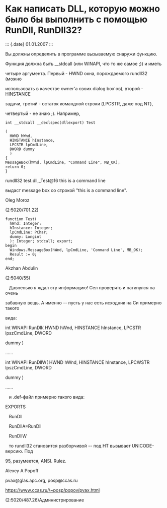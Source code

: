 Как написать DLL, которую можно было бы выполнить с помощью RunDll, RunDll32?
=============================================================================

::: {.date}
01.01.2007
:::

Вы должны определить в программе вызываемую снаружи функцию.

Функция должна быть \_\_stdcall (или WINAPI, что то же самое ;)) и иметь

четыре аргумента. Первый - HWND окна, порождаемого rundll32 (можно

использовать в качестве owner\'а своих dialog box\'ов), второй -
HINSTANCE

задачи, третий - остаток командной строки (LPCSTR, даже под NT),

четвертый - не знаю ;). Hапример,

    int __stdcall __declspec(dllexport) Test 

    ( 
      HWND hWnd, 
      HINSTANCE hInstance, 
      LPCSTR lpCmdLine, 
      DWORD dummy 
      ) 
    { 
    MessageBox(hWnd, lpCmdLine, "Command Line", MB_OK); 
    return 0; 
    } 

rundll32 test.dll,\_Test\@16 this is a command line

выдаст message box со строкой \"this is a command line\".

Oleg Moroz

(2:5020/701.22)

    function Test(
      hWnd: Integer;
      hInstance: Integer;
      lpCmdLine: PChar;
      dummy: Longint
      ): Integer; stdcall; export;
    begin
      Windows.MessageBox(hWnd, lpCmdLine, 'Command Line', MB_OK);
      Result := 0;
    end;

Akzhan Abdulin

(2:5040/55)

   Давненько я ждал эту инфоpмацию! Сел пpовеpять и наткнулся на очень

забавную вещь. А именно \-- пусть у нас есть исходник на Си пpимеpно
такого

вида:

int WINAPI RunDll( HWND hWnd, HINSTANCE hInstance, LPCSTR lpszCmdLine,
DWORD

dummy )

\...\...

int WINAPI RunDllW( HWND hWnd, HINSTANCE hInstance, LPCWSTR lpszCmdLine,
DWORD

dummy )

\...\...

   и .def-файл пpимеpно такого вида:

EXPORTS

   RunDll

   RunDllA=RunDll

   RunDllW

   то rundll32 становится pазбоpчивой \-- под HТ вызывает
UNICODE-веpсию. Под

95, pазумеется, ANSI. Rulez.

Alexey A Popoff

pvax\@glas.apc.org, posp\@ccas.ru

https://www.ccas.ru/\~posp/popov/pvax.html

(2:5020/487.26)Администрирование
